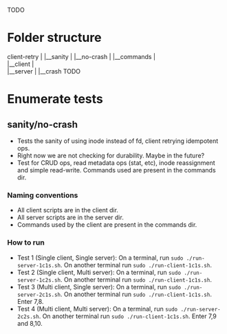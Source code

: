 TODO

# Folder structure

client-retry
|
|__sanity
    |
    |__no-crash
        |
        |__commands
        |  
        |__client
        |  
        |__server
    |
    |__crash TODO

# Enumerate tests
## sanity/no-crash
- Tests the sanity of using inode instead of fd, client retrying idempotent ops.
- Right now we are not checking for durability. Maybe in the future?
- Test for CRUD ops, read metadata ops (stat, etc), inode reassignment and simple read-write. Commands used are present in the commands dir. 

### Naming conventions
- All client scripts are in the client dir.
- All server scripts are in the server dir.
- Commands used by the client are present in the commands dir. 

### How to run
- Test 1 (Single client, Single server):
On a terminal, run `sudo ./run-server-1c1s.sh`. On another terminal run `sudo ./run-client-1c1s.sh`.
- Test 2 (Single client, Multi server):
On a terminal, run `sudo ./run-server-1c2s.sh`. On another terminal run `sudo ./run-client-1c1s.sh`.
- Test 3 (Multi client, Single server):
On a terminal, run `sudo ./run-server-2c1s.sh`. On another terminal run `sudo ./run-client-1c1s.sh`. Enter 7,8.
- Test 4 (Multi client, Multi server):
On a terminal, run `sudo ./run-server-2c2s.sh`. On another terminal run `sudo ./run-client-1c1s.sh`. Enter 7,9 and 8,10.